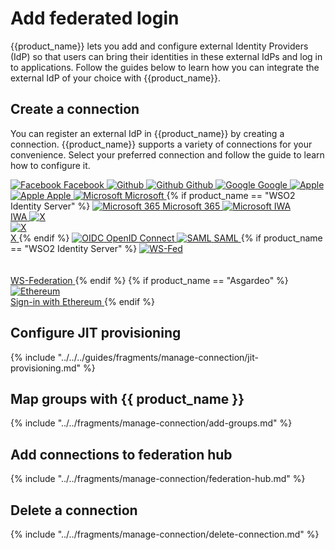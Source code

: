 # Add federated login

{{product_name}} lets you add and configure external Identity Providers (IdP) so that users can bring their identities in these external IdPs and log in to applications. Follow the guides below to learn how you can integrate the external IdP of your choice with {{product_name}}.

## Create a connection

You can register an external IdP in {{product_name}} by creating a connection. {{product_name}} supports a variety of connections for your convenience. Select your preferred connection and follow the guide to learn how to configure it.

<div class="center-all">
  <div class="cards-container">
    <a href="{{base_path}}/guides/authentication/social-login/add-facebook-login" class="card square">
      <img src="{{base_path}}/assets/img/logo/facebook-logo.svg" alt="Facebook" />
      <span>Facebook</span>
    </a>
    <a href="{{base_path}}/guides/authentication/social-login/add-github-login" class="card square">
      <img src="{{base_path}}/assets/img/logo/github-logo.svg#only-light" alt="Github" />
      <img src="{{base_path}}/assets/img/logo/github-logo-dark.svg#only-dark" alt="Github" />
      <span>Github</span>
    </a>
    <a href="{{base_path}}/guides/authentication/social-login/add-google-login" class="card square">
      <img src="{{base_path}}/assets/img/logo/google-logo.svg" alt="Google" />
      <span>Google</span>
    </a>
    <a href="{{base_path}}/guides/authentication/social-login/add-apple-login/" class="card square">
      <img src="{{base_path}}/assets/img/logo/apple-logo.svg#only-light" alt="Apple" />
      <img src="{{base_path}}/assets/img/logo/apple-logo-dark.svg#only-dark" alt="Apple" />
      <span>Apple</span>
    </a>
    <a href="{{base_path}}/guides/authentication/social-login/add-microsoft-login" class="card square">
      <img src="{{base_path}}/assets/img/logo/microsoft-logo.svg" alt="Microsoft" />
      <span>Microsoft</span>
    </a>
    {% if product_name == "WSO2 Identity Server" %}
    <a href="{{base_path}}/guides/authentication/enterprise-login/add-microsoft-365-login" class="card square">
      <img src="{{base_path}}/assets/img/logo/microsoft-logo.svg" alt="Microsoft 365" />
      <span>Microsoft 365</span>
    </a>
    <a href="{{base_path}}/guides/authentication/enterprise-login/add-iwa-login" class="card square">
      <img src="{{base_path}}/assets/img/logo/microsoft-logo.svg" alt="Microsoft IWA" /></br>
      <span>IWA</span>
    </a>
    <a href="{{base_path}}/guides/authentication/social-login/add-x-login/" class="card square">
      <img src="{{base_path}}/assets/img/logo/x-logo.svg#only-light" alt="X" /></br>
      <img src="{{base_path}}/assets/img/logo/x-logo-dark.svg#only-dark" alt="X" /></br>
      <span>X</span>
    </a>
    {% endif %}
    <a href="{{base_path}}/guides/authentication/standard-based-login/add-oidc-idp-login" class="card square">
      <img src="{{base_path}}/assets/img/logo/oidc-logo.svg" alt="OIDC" />
      <span>OpenID Connect</span>
    </a>
    <a href="{{base_path}}/guides/authentication/standard-based-login/add-saml-idp-login" class="card square">
      <img src="{{base_path}}/assets/img/logo/saml-logo.svg" alt="SAML" />
      <span>SAML</span>
    </a>
    {% if product_name == "WSO2 Identity Server" %}
    <a href="{{base_path}}/guides/authentication/standard-based-login/add-ws-federation" class="card square">
      <img src="{{base_path}}/assets/img/logo/ws-fed.svg" alt="WS-Fed" /></br></br></br>
      <span>WS-Federation</span>
    </a>
    {% endif %}
    {% if product_name == "Asgardeo" %}
    <a href="{{base_path}}/guides/authentication/decentralized-login/sign-in-with-ethereum" class="card square">
      <img src="{{base_path}}/assets/img/logo/ethereum.svg" alt="Ethereum" /></br>
      <span>Sign-in with Ethereum</span>
    </a>
    {% endif %}
  </div>
</div>

## Configure JIT provisioning

{% include "../../../guides/fragments/manage-connection/jit-provisioning.md" %}

## Map groups with {{ product_name }}

{% include "../../fragments/manage-connection/add-groups.md" %}

## Add connections to federation hub

{% include "../../fragments/manage-connection/federation-hub.md" %}

## Delete a connection

{% include "../../fragments/manage-connection/delete-connection.md" %}